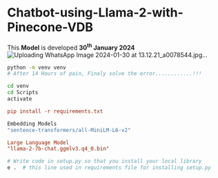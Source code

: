 # Chatbot-using-Llama-2-with-Pinecone-VDB
This <b>Model</b> is developed <b>30<sup>th</sup> January 2024</b>
![Uploading WhatsApp Image 2024-01-30 at 13.12.21_a0078544.jpg…]()

```bash
python -m venv venv
# After 14 Hours of pain, Finaly solve the error............!!!
```

```bash
cd venv
cd Scripts
activate
```
```ini
pip install -r requirements.txt
```

```bash
Embedding Models
"sentence-transformers/all-MiniLM-L6-v2"
```

```ini
Large Language Model
"llama-2-7b-chat.ggmlv3.q4_0.bin"
```

```bash
# Write code in setup.py so that you install your local library
e .  # this line used in requirements file for installing setup.py
```

